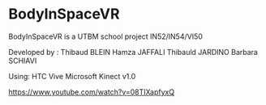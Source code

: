 # BodyInSpaceVR
BodyInSpaceVR is a UTBM school project IN52/IN54/VI50

Developed by :
Thibaud BLEIN
Hamza JAFFALI
Thibauld JARDINO
Barbara SCHIAVI

Using:
HTC Vive
Microsoft Kinect v1.0

https://www.youtube.com/watch?v=08TIXapfyxQ
